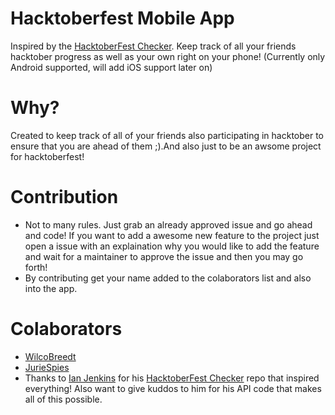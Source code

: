 # Hacktoberfest Mobile App
Inspired by the [HacktoberFest Checker](https://github.com/jenkoian/hacktoberfest-checker). Keep track of all your friends hacktober progress as well as your own right on your phone! (Currently only Android supported, will add iOS support later on)

# Why?
Created to keep track of all of your friends also participating in hacktober to ensure that you are ahead of them ;).And also just to be an awsome project for hacktoberfest!

# Contribution
* Not to many rules. Just grab an already approved issue and go ahead and code! If you want to add a awesome new feature to the project just open a issue with an explaination why you would like to add the feature and wait for a maintainer to approve the issue and then you may go forth!
* By contributing get your name added to the colaborators list and also into the app.

# Colaborators
* [WilcoBreedt](https://github.com/WilcoBreedt)
* [JurieSpies](https://github.com/JurieSpies)
* Thanks to [Ian Jenkins](https://github.com/jenkoian) for his [HacktoberFest Checker](https://github.com/jenkoian/hacktoberfest-checker) repo that inspired everything! Also want to give kuddos to him for his API code that makes all of this possible.
